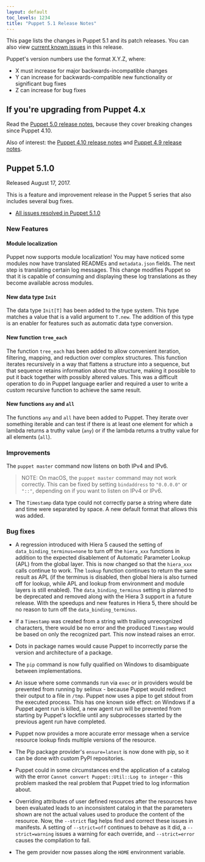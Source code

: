 ```yaml
---
layout: default
toc_levels: 1234
title: "Puppet 5.1 Release Notes"
---
```


This page lists the changes in Puppet 5.1 and its patch releases. You can also view [current known issues](known_issues.html) in this release.

Puppet's version numbers use the format X.Y.Z, where:

* X must increase for major backwards-incompatible changes
* Y can increase for backwards-compatible new functionality or significant bug fixes
* Z can increase for bug fixes

## If you're upgrading from Puppet 4.x

Read the [Puppet 5.0 release notes](/puppet/5.0/release_notes.html), because they cover breaking changes since Puppet 4.10.

Also of interest: the [Puppet 4.10 release notes](/puppet/4.10/release_notes.html) and [Puppet 4.9 release notes](/puppet/4.9/release_notes.html).

## Puppet 5.1.0

Released August 17, 2017.

This is a feature and improvement release in the Puppet 5 series that also includes several bug fixes.

* [All issues resolved in Puppet 5.1.0](https://tickets.puppetlabs.com/issues/?jql=fixVersion%20%3D%20%27PUP%205.1.0%27)

### New Features

#### Module localization

Puppet now supports module localization! You may have noticed some modules now have translated READMEs and `metadata.json` fields. The next step is translating certain log messages. This change modifies Puppet so that it is capable of consuming and displaying these log translations as they become available across modules.

#### New data type `Init`

The data type `Init[T]` has been added to the type system. This type matches a value that is a valid argument to `T.new`. The addition of this type is an enabler for features such as automatic data type conversion.

#### New function `tree_each`

The function `tree_each` has been added to allow convenient iteration, filtering, mapping, and reduction over complex structures. This function iterates recursively in a way that flattens a structure into a sequence, but that sequence retains information about the structure, making it possible to put it back together with possibly altered values. This was a difficult operation to do in Puppet language earlier and required a user to write a custom recursive function to achieve the same result.

#### New functions `any` and `all`

The functions `any` and `all` have been added to Puppet. They iterate over something iterable and can test if there is at least one element for which a lambda returns a truthy value (`any`) or if the lambda returns a truthy value for all elements (`all`).	

### Improvements

The `puppet master` command now listens on both IPv4 and IPv6. 

>NOTE: On macOS, the `puppet master` command may not work correctly. This can be fixed by setting `bindaddress` to `"0.0.0.0"` or `"::"`, depending on if you want to listen on IPv4 or IPv6.

* The `Timestamp` data type could not correctly parse a string where date and time were separated by space. A new default format that allows this was added.

### Bug fixes

* A regression introduced with Hiera 5 caused the setting of `data_binding_terminus=none` to turn off the `hiera_xxx` functions in addition to the expected disablement of Automatic Parameter Lookup (APL) from the global layer. This is now changed so that the `hiera_xxx` calls continue to work. The `lookup` function continues to return the same result as APL (if the terminus is disabled, then global hiera is also turned off for lookup, while APL and lookup from environment and module layers is still enabled). The `data_binding_terminus` setting is planned to be deprecated and removed along with the Hiera 3 support in a future release. With the speedups and new features in Hiera 5, there should be no reason to turn off the `data_binding_terminus`.

* If a `Timestamp` was created from a string with trailing unrecognized characters, there would be no error and the produced `Timestamp` would be based on only the recognized part. This now instead raises an error.

* Dots in package names would cause Puppet to incorrectly parse the version and architecture of a package.

* The `pip` command is now fully qualified on Windows to disambiguate between implementations.

* An issue where some commands run via `exec` or in providers would be prevented from running by selinux - because Puppet would redirect their output to a file in `/tmp`. Puppet now uses a pipe to get stdout from the executed process. This has one known side effect: on Windows if a Puppet agent run is killed, a new agent run will be prevented from starting by Puppet's lockfile until any subprocesses started by the previous agent run have completed.

* Puppet now provides a more accurate error message when a service resource lookup finds multiple versions of the resource.

* The Pip package provider's `ensure=latest` is now done with pip, so it can be done with custom PyPI repositories.

* Puppet could in some circumstances end the application of a catalog with the error `Cannot convert Puppet::Util::Log to integer` - this problem masked the real problem that Puppet tried to log information about.

* Overriding attributes of user defined resources after the resources have been evaluated leads to an inconsistent catalog in that the parameters shown are not the actual values used to produce the content of the resource. Now, the `--strict` flag helps find and correct these issues in manifests. A setting of `--strict=off` continues to behave as it did, a `--strict=warning` issues a warning for each override, and `--strict=error` causes the compilation to fail.

* The gem provider now passes along the `HOME` environment variable.